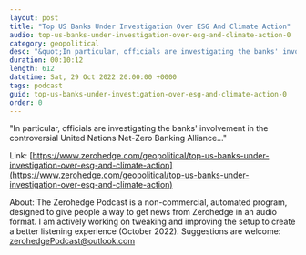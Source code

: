 ```yaml
---
layout: post
title: "Top US Banks Under Investigation Over ESG And Climate Action"
audio: top-us-banks-under-investigation-over-esg-and-climate-action-0
category: geopolitical
desc: "&quot;In particular, officials are investigating the banks' involvement in the controversial United Nations Net-Zero Banking Alliance...&quot;"
duration: 00:10:12
length: 612
datetime: Sat, 29 Oct 2022 20:00:00 +0000
tags: podcast
guid: top-us-banks-under-investigation-over-esg-and-climate-action-0
order: 0
---
```

&quot;In particular, officials are investigating the banks' involvement in the controversial United Nations Net-Zero Banking Alliance...&quot;

Link: [https://www.zerohedge.com/geopolitical/top-us-banks-under-investigation-over-esg-and-climate-action](https://www.zerohedge.com/geopolitical/top-us-banks-under-investigation-over-esg-and-climate-action)

About: The Zerohedge Podcast is a non-commercial, automated program, designed to give people a way to get news from Zerohedge in an audio format.  I am actively working on tweaking and improving the setup to create a better listening experience (October 2022).  Suggestions are welcome: [zerohedgePodcast@outlook.com](mailto:zerohedgePodcast@outlook.com)